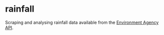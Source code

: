 # rainfall

Scraping and analysing rainfall data available from the [Environment Agency API](https://environment.data.gov.uk/flood-monitoring/doc/reference).
